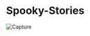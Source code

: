 # Spooky-Stories
![Capture](https://user-images.githubusercontent.com/69439997/197389334-e2ce2095-05e8-41e3-9341-271d613bd0dc.PNG)
